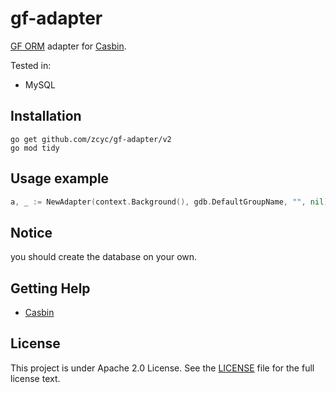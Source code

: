 # gf-adapter

[GF ORM](https://github.com/gogf/gf) adapter for [Casbin](https://github.com/casbin/casbin).

Tested in:

- MySQL

## Installation

    go get github.com/zcyc/gf-adapter/v2
    go mod tidy

## Usage example

```go
a, _ := NewAdapter(context.Background(), gdb.DefaultGroupName, "", nil)
```

## Notice

you should create the database on your own.

## Getting Help

- [Casbin](https://github.com/casbin/casbin)

## License

This project is under Apache 2.0 License. See the [LICENSE](LICENSE) file for the full license text.
